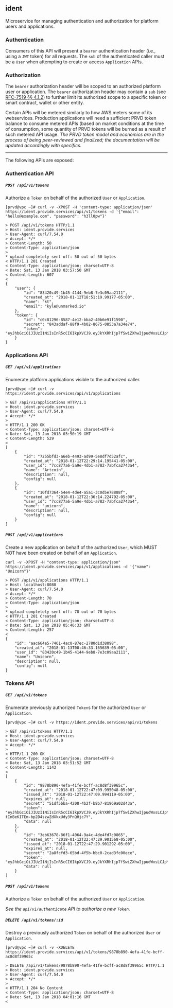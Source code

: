 ## ident

Microservice for managing authentication and authorization for platform users and applications.

### Authentication

Consumers of this API will present a `bearer` authentication header (i.e., using a `JWT` token) for all requests. The `sub` of the authenticated caller must be a `User` when attempting to create or access `Application` APIs.

### Authorization

The `bearer` authorization header will be scoped to an authorized platform user or application. The `bearer` authorization header may contain a `sub` (see [RFC-7519 §§ 4.1.2](https://tools.ietf.org/html/rfc7519#section-4.1.2)) to further limit its authorized scope to a specific token or smart contract, wallet or other entity.

Certain APIs will be metered similarly to how AWS meters some of its webservices. Production applications will need a sufficient PRVD token balance to consume metered APIs (based on market conditions at the time of consumption, some quantity of PRVD tokens will be burned as a result of such metered API usage. *The PRVD token model and economics are in the process of being peer-reviewed and finalized; the documentation will be updated accordingly with specifics.*

---
The following APIs are exposed:


### Authentication API

##### `POST /api/v1/tokens`

Authorize a `Token` on behalf of the authorized `User` or `Application`.

```
[prvd@vpc ~]# curl -v -XPOST -H 'content-type: application/json' https://ident.provide.services/api/v1/tokens -d '{"email": "hello@example.com", "password": "h3ll0pw"}'

> POST /api/v1/tokens HTTP/1.1
> Host: ident.provide.services
> User-Agent: curl/7.54.0
> Accept: */*
> Content-Length: 50
> Content-Type: application/json
>
* upload completely sent off: 50 out of 50 bytes
< HTTP/1.1 201 Created
< Content-Type: application/json; charset=UTF-8
< Date: Sat, 13 Jan 2018 03:57:50 GMT
< Content-Length: 607
<
{
    "user": {
        "id": "83420c49-1b45-4144-9eb8-7e3c09aa2111",
        "created_at": "2018-01-12T18:51:19.99177-05:00",
        "name": "kt",
        "email": "kyle@unmarked.io"
    },
    "token": {
        "id": "c0c81296-8587-4e12-bba2-40b6e91f1590",
        "secret": "843addaf-88f9-4b02-8675-0853a7a34e74",
        "token": "eyJhbGciOiJIUzI1NiIsInR5cCI6IkpXVCJ9.eyJkYXRhIjp7fSwiZXhwIjpudWxsLCJpYXQiOjE1MTU4MTU4NzAsImp0aSI6IjAwMDAwMDAwLTAwMDAtMDAwMC0wMDAwLTAwMDAwMDAwMDAwMCIsInN1YiI6InVzZXI6ODM0MjBjNDktMWI0NS00MTQ0LTllYjgtN2UzYzA5YWEyMTExIn0.ZNkGppXioiuKe8SAKtakRLnAwm80cQZuaOHj0OMlgJY"
    }
}
```

### Applications API

##### `GET /api/v1/applications`

Enumerate platform applications visible to the authorized caller.

```
[prvd@vpc ~]# curl -v https://ident.provide.services/api/v1/applications

> GET /api/v1/applications HTTP/1.1
> Host: ident.provide.services
> User-Agent: curl/7.54.0
> Accept: */*
>
< HTTP/1.1 200 OK
< Content-Type: application/json; charset=UTF-8
< Date: Sat, 13 Jan 2018 03:50:19 GMT
< Content-Length: 529
<
[
    {
        "id": "7255bfd3-a6eb-4493-ad99-5e8df7d52afc",
        "created_at": "2018-01-12T22:29:14.195441-05:00",
        "user_id": "7cc877a6-5a9e-4db1-a782-7abfca2743a4",
        "name": "Artcoin",
        "description": null,
        "config": null
    },
    {
        "id": "10fd7364-54e4-4de4-a5a1-3c0d5e78888f",
        "created_at": "2018-01-12T22:36:14.224792-05:00",
        "user_id": "7cc877a6-5a9e-4db1-a782-7abfca2743a4",
        "name": "unicorn",
        "description": null,
        "config": null
    }
]
```


##### `POST /api/v1/applications`

Create a new application on behalf of the authorized `User`, which MUST NOT have been created on behalf of an `Application`.

```
curl -v -XPOST -H "content-type: application/json" https://ident.provide.services/api/v1/applications -d '{"name": "Unicorn"}'

> POST /api/v1/applications HTTP/1.1
> Host: localhost:8080
> User-Agent: curl/7.54.0
> Accept: */*
> Content-Length: 70
> Content-Type: application/json
>
* upload completely sent off: 70 out of 70 bytes
< HTTP/1.1 201 Created
< Content-Type: application/json; charset=UTF-8
< Date: Sat, 13 Jan 2018 05:46:33 GMT
< Content-Length: 257
<
{
    "id": "aac664e5-7461-4ac0-87ec-2780d1d38098",
    "created_at": "2018-01-13T00:46:33.165639-05:00",
    "user_id": "83420c49-1b45-4144-9eb8-7e3c09aa2111",
    "name": "Unicorn",
    "description": null,
    "config": null
}

```

### Tokens API

##### `GET /api/v1/tokens`

Enumerate previously authorized `Token`s for the authorized `User` or `Application`.

```
[prvd@vpc ~]# curl -v https://ident.provide.services/api/v1/tokens

> GET /api/v1/tokens HTTP/1.1
> Host: ident.provide.services
> User-Agent: curl/7.54.0
> Accept: */*
>
< HTTP/1.1 200 OK
< Content-Type: application/json; charset=UTF-8
< Date: Sat, 13 Jan 2018 03:51:52 GMT
< Content-Length: 1143
<
[
    {
        "id": "9878b890-4efa-41fe-bcff-ac8d8f39965c",
        "created_at": "2018-01-12T22:47:09.995048-05:00",
        "issued_at": "2018-01-12T22:47:09.994119-05:00",
        "expires_at": null,
        "secret": "51df5bba-4208-4b2f-b8b7-81969a02d43a",
        "token": "eyJhbGciOiJIUzI1NiIsInR5cCI6IkpXVCJ9.eyJkYXRhIjp7fSwiZXhwIjpudWxsLCJpYXQiOjE1MTU4MTUyMjksImp0aSI6IjAwMDAwMDAwLTAwMDAtMDAwMC0wMDAwLTAwMDAwMDAwMDAwMCIsInN1YiI6InVzZXI6Y2VkNWMwNjAtNmNjMy00NmNkLTg5YjEtNWVmYzZiZDNhNjY1In0.uHfHhb-tInBeKITEm-bp2D4szwZdXkxUdy3PnQHjc7Y",
        "data": null
    },
    {
        "id": "3eb63678-86f1-4064-9a4c-4de4fd7c0865",
        "created_at": "2018-01-12T22:47:29.901568-05:00",
        "issued_at": "2018-01-12T22:47:29.901292-05:00",
        "expires_at": null,
        "secret": "2a8fcfd3-65bd-4f5b-bbc0-2cad3fc00ece",
        "token": "eyJhbGciOiJIUzI1NiIsInR5cCI6IkpXVCJ9.eyJkYXRhIjp7fSwiZXhwIjpudWxsLCJpYXQiOjE1MTU4MTUyNDksImp0aSI6IjAwMDAwMDAwLTAwMDAtMDAwMC0wMDAwLTAwMDAwMDAwMDAwMCIsInN1YiI6InVzZXI6Y2VkNWMwNjAtNmNjMy00NmNkLTg5YjEtNWVmYzZiZDNhNjY1In0.i_4LQj2pMLfidy2rMDPbeWpXX2qF2hZsFg5t2nV1FtA",
        "data": null
    }
]
```


##### `POST /api/v1/tokens`

Authorize a `Token` on behalf of the authorized `User` or `Application`.

*See the `api/v1/authenticate` API to authorize a new `Token`.*


##### `DELETE /api/v1/tokens/:id`

Destroy a previously authorized `Token` on behalf of the authorized `User` or `Application`.

```
[prvd@vpc ~]# curl -v -XDELETE https://ident.provide.services/api/v1/tokens/9878b890-4efa-41fe-bcff-ac8d8f39965c

> DELETE /api/v1/tokens/9878b890-4efa-41fe-bcff-ac8d8f39965c HTTP/1.1
> Host: ident.provide.services
> User-Agent: curl/7.54.0
> Accept: */*
>
< HTTP/1.1 204 No Content
< Content-Type: application/json; charset=UTF-8
< Date: Sat, 13 Jan 2018 04:01:16 GMT
<
```

